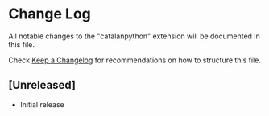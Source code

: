 # Change Log

All notable changes to the "catalanpython" extension will be documented in this file.

Check [Keep a Changelog](http://keepachangelog.com/) for recommendations on how to structure this file.

## [Unreleased]

- Initial release